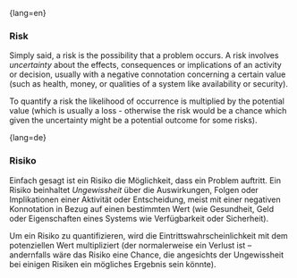 {lang=en}
### Risk
Simply said, a risk is the possibility that a problem occurs.
A risk involves _uncertainty_ about the effects, consequences or implications of an activity or decision, usually with a negative connotation concerning a certain value (such as health, money, or qualities of a system like availability or security).

To quantify a risk the likelihood of occurrence is multiplied by the potential value (which is usually a loss - otherwise the risk would be a chance which given the uncertainty might be a potential outcome for some risks).

{lang=de}
### Risiko

Einfach gesagt ist ein Risiko die Möglichkeit, dass ein Problem auftritt.
Ein Risiko beinhaltet _Ungewissheit_ über die Auswirkungen, Folgen oder Implikationen einer Aktivität oder Entscheidung, meist mit einer negativen Konnotation in Bezug auf einen bestimmten Wert (wie Gesundheit, Geld oder Eigenschaften eines Systems wie Verfügbarkeit oder Sicherheit).

Um ein Risiko zu quantifizieren, wird die Eintrittswahrscheinlichkeit mit dem potenziellen Wert multipliziert (der normalerweise ein Verlust ist – andernfalls wäre das Risiko eine Chance, die angesichts der Ungewissheit bei einigen Risiken ein mögliches Ergebnis sein könnte).
